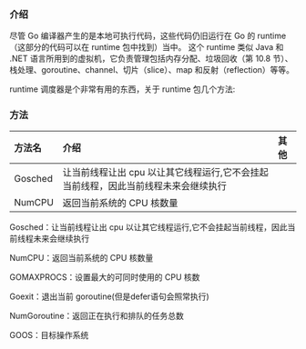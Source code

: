 ### 介绍
尽管 Go 编译器产生的是本地可执行代码，这些代码仍旧运行在 Go 的 runtime（这部分的代码可以在 runtime 包中找到）当中。
这个 runtime 类似 Java 和 .NET 语言所用到的虚拟机，它负责管理包括内存分配、垃圾回收（第 10.8 节）、栈处理、goroutine、channel、切片（slice）、map 和反射（reflection）等等。

runtime 调度器是个非常有用的东西，关于 runtime 包几个方法:

### 方法
|方法名|介绍|其他|
|:---|:---|:---|
|Gosched|让当前线程让出 cpu 以让其它线程运行,它不会挂起当前线程，因此当前线程未来会继续执行||
|NumCPU|返回当前系统的 CPU 核数量||

Gosched：让当前线程让出 cpu 以让其它线程运行,它不会挂起当前线程，因此当前线程未来会继续执行

NumCPU：返回当前系统的 CPU 核数量

GOMAXPROCS：设置最大的可同时使用的 CPU 核数

Goexit：退出当前 goroutine(但是defer语句会照常执行)

NumGoroutine：返回正在执行和排队的任务总数

GOOS：目标操作系统
